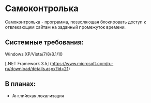 # Самоконтролька
Самоконтролька - программа, позволяющая блокировать доступ к отвлекающим сайтам на заданный промежуток времени.

Системные требования:
---------------------
Windows XP/Vista/7/8/8.1/10

[.NET Framework 3.5] (https://www.microsoft.com/ru-ru/download/details.aspx?id=21)

В планах:
---------
- Английская локализация
